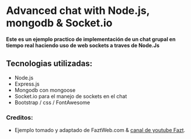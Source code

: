 # Advanced chat with Node.js, mongodb & Socket.io

**Este es un ejemplo practico de implementación de un chat grupal en tiempo real haciendo uso de web sockets a traves de Node.Js**

## Tecnologias utilizadas:
- Node.js
- Express.js
- Mongodb con mongoose
- Socket.io para el manejo de sockets en el chat
- Bootstrap / css / FontAwesome

### Creditos:
* Ejemplo tomado y adaptado de FaztWeb.com & [canal de youtube Fazt](https://www.youtube.com/channel/UCX9NJ471o7Wie1DQe94RVIg).